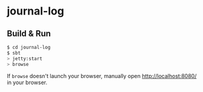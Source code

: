 # journal-log #

## Build & Run ##

```sh
$ cd journal-log
$ sbt
> jetty:start
> browse
```

If `browse` doesn't launch your browser, manually open [http://localhost:8080/](http://localhost:8080/) in your browser.
